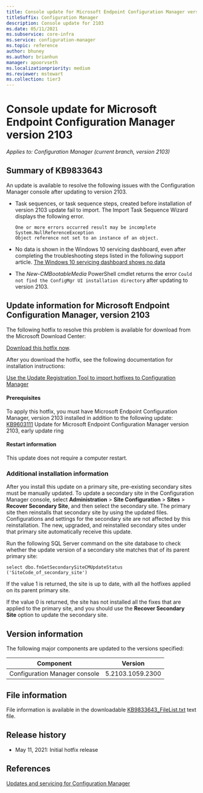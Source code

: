 ```yaml
---
title: Console update for Microsoft Endpoint Configuration Manager version 2103
titleSuffix: Configuration Manager
description: Console update for 2103
ms.date: 05/11/2021
ms.subservice: core-infra
ms.service: configuration-manager
ms.topic: reference
author: bhuney
ms.author: brianhun
manager: apoorvseth
ms.localizationpriority: medium
ms.reviewer: mstewart
ms.collection: tier3
---
```


# Console update for Microsoft Endpoint Configuration Manager version 2103

*Applies to: Configuration Manager (current branch, version 2103)*

## Summary of KB9833643

An update is available to resolve the following issues with the Configuration Manager console after updating to version 2103.

- Task sequences, or task sequence steps, created before installation of version 2103 update fail to import. The Import Task Sequence Wizard displays the following error.
	```text
	One or more errors occurred result may be incomplete
	System.NullReferenceException
	Object reference not set to an instance of an object.
	```

- No data is shown in the Windows 10 servicing dashboard, even after completing the troubleshooting steps listed in the following support article.
	[The Windows 10 servicing dashboard shows no data](/troubleshoot/mem/configmgr/windows-10-servicing-dashboard-empty)


- The *New-CMBootableMedia* PowerShell cmdlet returns the error `Could not find the ConfigMgr UI installation directory` after updating to version 2103.

## Update information for Microsoft Endpoint Configuration Manager, version 2103
The following hotfix to resolve this problem is available for download from the Microsoft Download Center:

[Download this hotfix now](https://download.microsoft.com/download/1/a/0/1a0875a0-fe0a-458d-ab6a-5a813c8c960d/CM2103-KB9833643.ConfigMgr.Update.exe).

After you download the hotfix, see the following documentation for installation instructions:

[Use the Update Registration Tool to import hotfixes to Configuration Manager](../../core/servers/manage/use-the-update-registration-tool-to-import-hotfixes.md)

#### Prerequisites

To apply this hotfix, you must have Microsoft Endpoint Configuration Manager, version 2103 installed in addition to the following update:
[KB9603111](./9603111.md) Update for Microsoft Endpoint Configuration Manager version 2103, early update ring

#### Restart information

This update does not require a computer restart.

### Additional installation information

After you install this update on a primary site, pre-existing secondary sites must be manually updated. To update a secondary site in the Configuration Manager console, select **Administration** > **Site Configuration** > **Sites** >  **Recover Secondary Site**, and then select the secondary site. The primary site then reinstalls that secondary site by using the updated files. Configurations and settings for the secondary site are not affected by this reinstallation. The new, upgraded, and reinstalled secondary sites under that primary site automatically receive this update.

Run the following SQL Server command on the site database to check whether the update version of a secondary site matches that of its parent primary site:
   ```code
   select dbo.fnGetSecondarySiteCMUpdateStatus ('SiteCode_of_secondary_site')
   ```
If the value 1 is returned, the site is up to date, with all the hotfixes applied on its parent primary site.

If the value 0 is returned, the site has not installed all the fixes that are applied to the primary site, and you should use the **Recover Secondary Site** option to update the secondary site.

## Version information
The following major components are updated to the versions specified:

|Component |Version |
|---|---|
| Configuration Manager console | 5.2103.1059.2300 |

## File information
File information is available in the downloadable [KB9833643_FileList.txt](https://aka.ms/KB9833643_FileList) text file.

## Release history
- May 11, 2021: Initial hotfix release

## References
[Updates and servicing for Configuration Manager](../../core/servers/manage/updates.md)
